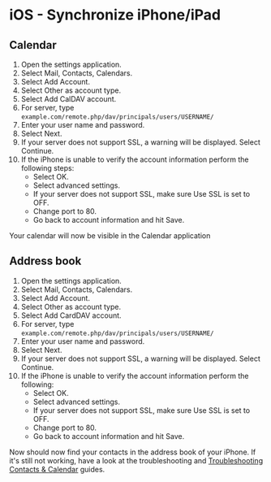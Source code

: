 iOS - Synchronize iPhone/iPad
=============================

Calendar
--------

1.  Open the settings application.
2.  Select Mail, Contacts, Calendars.
3.  Select Add Account.
4.  Select Other as account type.
5.  Select Add CalDAV account.
6.  For server, type
    `example.com/remote.php/dav/principals/users/USERNAME/`
7.  Enter your user name and password.
8.  Select Next.
9.  If your server does not support SSL, a warning will be displayed.
    Select Continue.
10. If the iPhone is unable to verify the account information perform
    the following steps:
    -   Select OK.
    -   Select advanced settings.
    -   If your server does not support SSL, make sure Use SSL is set
        to OFF.
    -   Change port to 80.
    -   Go back to account information and hit Save.

Your calendar will now be visible in the Calendar application

Address book
------------

1.  Open the settings application.
2.  Select Mail, Contacts, Calendars.
3.  Select Add Account.
4.  Select Other as account type.
5.  Select Add CardDAV account.
6.  For server, type
    `example.com/remote.php/dav/principals/users/USERNAME/`
7.  Enter your user name and password.
8.  Select Next.
9.  If your server does not support SSL, a warning will be displayed.
    Select Continue.
10. If the iPhone is unable to verify the account information perform
    the following:
    -   Select OK.
    -   Select advanced settings.
    -   If your server does not support SSL, make sure Use SSL is set
        to OFF.
    -   Change port to 80.
    -   Go back to account information and hit Save.

Now should now find your contacts in the address book of your iPhone. If
it's still not working, have a look at the troubleshooting and
[Troubleshooting Contacts &
Calendar](https://docs.nextcloud.org/server/12/admin_manual/issues/index.html#troubleshooting-contacts-calendar)
guides.
